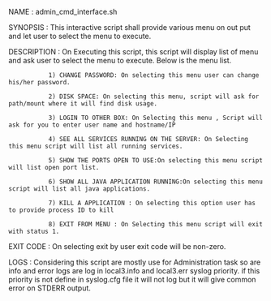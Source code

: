 NAME        : admin_cmd_interface.sh

 SYNOPSIS    : This interactive script shall provide various menu on out put and let user to select the menu to execute.
  	

 DESCRIPTION : On Executing this script, this script will display list of menu and ask user to select the menu to execute.
               Below is the menu list.
               
               1) CHANGE PASSWORD: On selecting this menu user can change his/her password.

               2) DISK SPACE: On selecting this menu, script will ask for path/mount where it will find disk usage.

               3) LOGIN TO OTHER BOX: On Selecting this menu , Script will ask for you to enter user name and hostname/IP
	
               4) SEE ALL SERVICES RUNNING ON THE SERVER: On Selecting this menu script will list all running services. 

               5) SHOW THE PORTS OPEN TO USE:On selecting this menu script will list open port list.
              
               6) SHOW ALL JAVA APPLICATION RUNNING:On selecting this menu script will list all java applications.
		
               7) KILL A APPLICATION : On selecting this option user has to provide process ID to kill
           
               8) EXIT FROM MENU : On Selecting this menu script will exit with status 1.


 EXIT CODE  : On selecting exit by user exit code will be non-zero.

 LOGS       : Considering this script are mostly use for Administration task so are info and error logs are log in 
              local3.info and local3.err syslog priority. if this priority is not define in syslog.cfg file it will not log
              but it will give common error on STDERR output.
